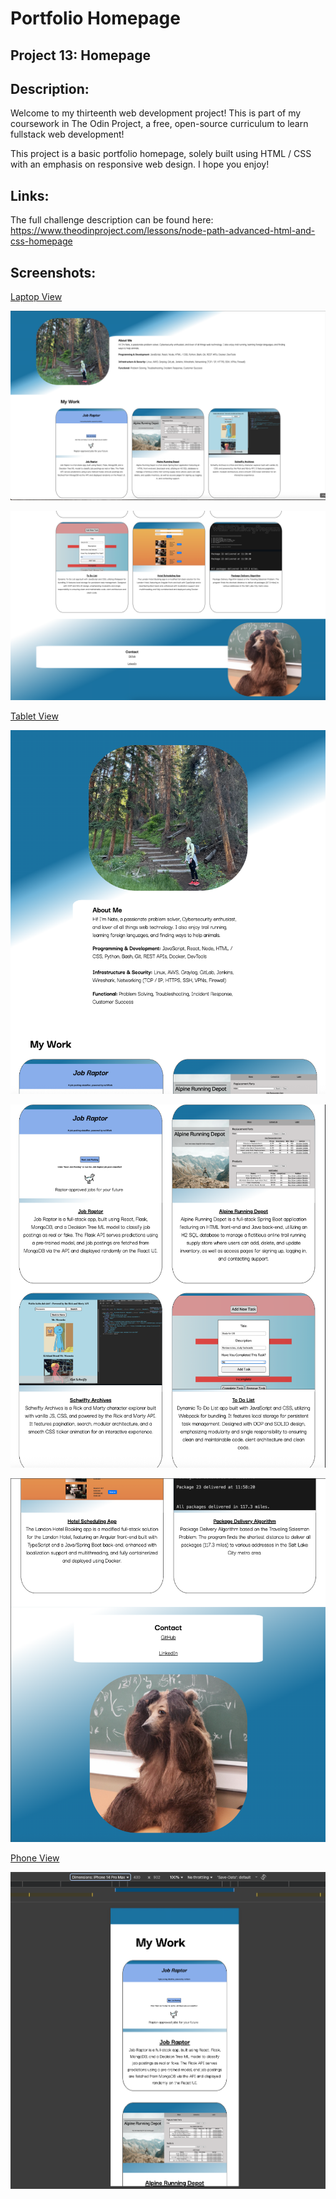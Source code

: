 # Portfolio Homepage
## Project 13: Homepage

## Description: 
Welcome to my thirteenth web development project! This is part of my coursework in The Odin Project, a free, open-source curriculum to learn fullstack web development! 

This project is a basic portfolio homepage, solely built using HTML / CSS with an emphasis on responsive web design. I hope you enjoy! 

## Links:
The full challenge description can be found here: https://www.theodinproject.com/lessons/node-path-advanced-html-and-css-homepage

## Screenshots: 
<u>Laptop View</u>

![Laptop View](images/laptop-view.png)

![Laptop View](images/laptop-view2.png)

<u>Tablet View</u>

![Tablet View](images/tablet-view.png)

![Tablet View](images/tablet-view2.png)

![Tablet View](images/tablet-view3.png)

<u>Phone View</u>

![Phone View](images/phone-view.png)

